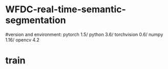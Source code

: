 # WFDC-real-time-semantic-segmentation
#version and environment:
pytorch 1.5/
python 3.6/
torchvision 0.6/
numpy 1.16/
opencv 4.2
# train
